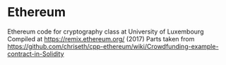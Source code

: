 # Ethereum
Ethereum code for cryptography class at University of Luxembourg
Compiled at https://remix.ethereum.org/ (2017)
Parts taken from https://github.com/chriseth/cpp-ethereum/wiki/Crowdfunding-example-contract-in-Solidity
